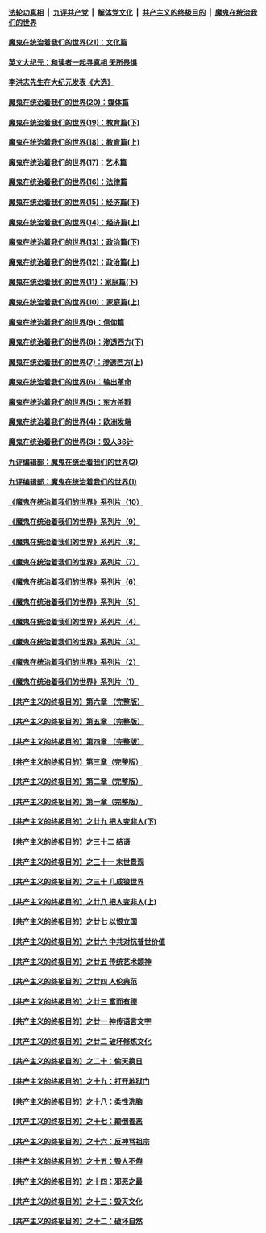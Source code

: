 ####  [法轮功真相](../../../../basic/blob/master/README.md?t=01290501) &nbsp;|&nbsp; [九评共产党](../../../../9ping.md/blob/master/README.md?t=01290501) &nbsp;|&nbsp; [解体党文化](../../../../jtdwh.md/blob/master/README.md?t=01290501)  &nbsp;|&nbsp; [共产主义的终极目的](../../../../gczydzjmd.md/blob/master/README.md?t=01290501) &nbsp;|&nbsp; [魔鬼在统治我们的世界](../../../../mgztzwmdsj.md/blob/master/README.md?t=01290501) 

#### [魔鬼在统治着我们的世界(21)：文化篇](../pages/nsc422/n10597706.md?t=01290501) 

#### [英文大纪元：和读者一起寻真相 无所畏惧](../pages/nsc422/n12542027.md?t=01290501) 

#### [李洪志先生在大纪元发表《大选》](../pages/nsc422/n12534746.md?t=01290501) 

#### [魔鬼在统治着我们的世界(20)：媒体篇](../pages/nsc422/n10586579.md?t=01290501) 

#### [魔鬼在统治着我们的世界(19)：教育篇(下)](../pages/nsc422/n10564808.md?t=01290501) 

#### [魔鬼在统治着我们的世界(18)：教育篇(上)](../pages/nsc422/n10526970.md?t=01290501) 

#### [魔鬼在统治着我们的世界(17)：艺术篇](../pages/nsc422/n10499093.md?t=01290501) 

#### [魔鬼在统治着我们的世界(16)：法律篇](../pages/nsc422/n10485969.md?t=01290501) 

#### [魔鬼在统治着我们的世界(15)：经济篇(下)](../pages/nsc422/n10469975.md?t=01290501) 

#### [魔鬼在统治着我们的世界(14)：经济篇(上)](../pages/nsc422/n10457370.md?t=01290501) 

#### [魔鬼在统治着我们的世界(13)：政治篇(下)](../pages/nsc422/n10448270.md?t=01290501) 

#### [魔鬼在统治着我们的世界(12)：政治篇(上)](../pages/nsc422/n10444576.md?t=01290501) 

#### [魔鬼在统治着我们的世界(11)：家庭篇(下)](../pages/nsc422/n10440961.md?t=01290501) 

#### [魔鬼在统治着我们的世界(10)：家庭篇(上)](../pages/nsc422/n10435448.md?t=01290501) 

#### [魔鬼在统治着我们的世界(9)：信仰篇](../pages/nsc422/n10432159.md?t=01290501) 

#### [魔鬼在统治着我们的世界(8)：渗透西方(下)](../pages/nsc422/n10429603.md?t=01290501) 

#### [魔鬼在统治着我们的世界(7)：渗透西方(上)](../pages/nsc422/n10426013.md?t=01290501) 

#### [魔鬼在统治着我们的世界(6)：输出革命](../pages/nsc422/n10421536.md?t=01290501) 

#### [魔鬼在统治着我们的世界(5)：东方杀戮](../pages/nsc422/n10417707.md?t=01290501) 

#### [魔鬼在统治着我们的世界(4)：欧洲发端](../pages/nsc422/n10414890.md?t=01290501) 

#### [魔鬼在统治着我们的世界(3)：毁人36计](../pages/nsc422/n10411583.md?t=01290501) 

#### [九评编辑部：魔鬼在统治着我们的世界(2)](../pages/nsc422/n10410036.md?t=01290501) 

#### [九评编辑部：魔鬼在统治着我们的世界(1)](../pages/nsc422/n10406825.md?t=01290501) 

#### [《魔鬼在统治着我们的世界》系列片（10）](../pages/nsc422/n12292670.md?t=01290501) 

#### [《魔鬼在统治着我们的世界》系列片（9）](../pages/nsc422/n12290859.md?t=01290501) 

#### [《魔鬼在统治着我们的世界》系列片（8）](../pages/nsc422/n12287445.md?t=01290501) 

#### [《魔鬼在统治着我们的世界》系列片（7）](../pages/nsc422/n12283425.md?t=01290501) 

#### [《魔鬼在统治着我们的世界》系列片（6）](../pages/nsc422/n12282314.md?t=01290501) 

#### [《魔鬼在统治着我们的世界》系列片（5）](../pages/nsc422/n12281419.md?t=01290501) 

#### [《魔鬼在统治着我们的世界》系列片（4）](../pages/nsc422/n12274024.md?t=01290501) 

#### [《魔鬼在统治着我们的世界》系列片（3）](../pages/nsc422/n12271322.md?t=01290501) 

#### [《魔鬼在统治着我们的世界》系列片（2）](../pages/nsc422/n12269049.md?t=01290501) 

#### [《魔鬼在统治着我们的世界》系列片（1）](../pages/nsc422/n12267575.md?t=01290501) 

#### [【共产主义的终极目的】第六章 （完整版）](../pages/nsc422/n11428913.md?t=01290501) 

#### [【共产主义的终极目的】第五章 （完整版）](../pages/nsc422/n11428912.md?t=01290501) 

#### [【共产主义的终极目的】第四章 （完整版）](../pages/nsc422/n11428907.md?t=01290501) 

#### [【共产主义的终极目的】第三章（完整版）](../pages/nsc422/n11428848.md?t=01290501) 

#### [【共产主义的终极目的】第二章（完整版）](../pages/nsc422/n11428831.md?t=01290501) 

#### [【共产主义的终极目的】第一章（完整版）](../pages/nsc422/n11417651.md?t=01290501) 

#### [【共产主义的终极目的】之廿九 把人变非人(下)](../pages/nsc422/n11344140.md?t=01290501) 

#### [【共产主义的终极目的】之三十二 结语](../pages/nsc422/n11360535.md?t=01290501) 

#### [【共产主义的终极目的】之三十一 末世景观](../pages/nsc422/n11351129.md?t=01290501) 

#### [【共产主义的终极目的】之三十 几成狼世界](../pages/nsc422/n11348280.md?t=01290501) 

#### [【共产主义的终极目的】之廿八 把人变非人(上)](../pages/nsc422/n11340492.md?t=01290501) 

#### [【共产主义的终极目的】之廿七 以恨立国](../pages/nsc422/n11336944.md?t=01290501) 

#### [【共产主义的终极目的】之廿六 中共对抗普世价值](../pages/nsc422/n11324785.md?t=01290501) 

#### [【共产主义的终极目的】之廿五 传统艺术颂神](../pages/nsc422/n11296396.md?t=01290501) 

#### [【共产主义的终极目的】之廿四 人伦典范](../pages/nsc422/n11296397.md?t=01290501) 

#### [【共产主义的终极目的】之廿三 富而有德](../pages/nsc422/n11283598.md?t=01290501) 

#### [【共产主义的终极目的】之廿一 神传语言文字](../pages/nsc422/n11263265.md?t=01290501) 

#### [【共产主义的终极目的】之廿二 破坏修炼文化](../pages/nsc422/n11245728.md?t=01290501) 

#### [【共产主义的终极目的】之二十：偷天换日](../pages/nsc422/n11238846.md?t=01290501) 

#### [【共产主义的终极目的】之十九：打开地狱门](../pages/nsc422/n11206376.md?t=01290501) 

#### [【共产主义的终极目的】之十八：柔性洗脑](../pages/nsc422/n11199994.md?t=01290501) 

#### [【共产主义的终极目的】之十七：颠倒善恶](../pages/nsc422/n11179782.md?t=01290501) 

#### [【共产主义的终极目的】之十六：反神骂祖宗](../pages/nsc422/n11166798.md?t=01290501) 

#### [【共产主义的终极目的】之十五：毁人不倦](../pages/nsc422/n11166792.md?t=01290501) 

#### [【共产主义的终极目的】之十四：邪恶之最](../pages/nsc422/n11150249.md?t=01290501) 

#### [【共产主义的终极目的】之十三：毁灭文化](../pages/nsc422/n11135227.md?t=01290501) 

#### [【共产主义的终极目的】之十二：破坏自然](../pages/nsc422/n11135214.md?t=01290501) 

